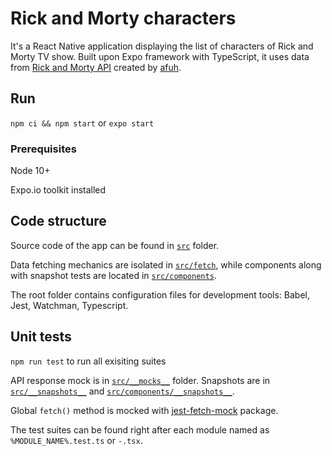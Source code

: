 # Rick and Morty characters
It's a React Native application displaying the list of characters of Rick and Morty TV show. Built upon Expo framework with TypeScript, it uses data from [Rick and Morty API](http://rickandmortyapi.com) created by [afuh](https://github.com/afuh).

## Run
`npm ci && npm start` or `expo start`

### Prerequisites
Node 10+

Expo.io toolkit installed

## Code structure
Source code of the app can be found in [`src`](../master/src) folder.

Data fetching mechanics are isolated in [`src/fetch`](../master/src/fetch), while components along with snapshot tests are located in [`src/components`](../master/src/components).

The root folder contains configuration files for development tools: Babel, Jest, Watchman, Typescript.

## Unit tests
`npm run test` to run all exisiting suites

API response mock is in [`src/__mocks__`](../master/src/__mocks__) folder. Snapshots are in [`src/__snapshots__`](../master/src/__snapshots__) and [`src/components/__snapshots__`](../master/src/components/__snapshots__).

Global `fetch()` method is mocked with [jest-fetch-mock](https://github.com/jefflau/jest-fetch-mock) package.

The test suites can be found right after each module named as `%MODULE_NAME%.test.ts` or `-.tsx`.
